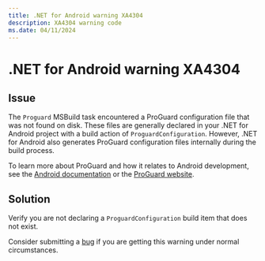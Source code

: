 ```yaml
---
title: .NET for Android warning XA4304
description: XA4304 warning code
ms.date: 04/11/2024
---
```

# .NET for Android warning XA4304

## Issue

The `Proguard` MSBuild task encountered a ProGuard configuration file
that was not found on disk. These files are generally declared in your
.NET for Android project with a build action of
`ProguardConfiguration`. However, .NET for Android also generates
ProGuard configuration files internally during the build process.

To learn more about ProGuard and how it relates to Android
development, see the [Android documentation][android] or the [ProGuard
website][proguard].

## Solution

Verify you are not declaring a `ProguardConfiguration` build item that
does not exist.

Consider submitting a [bug][bug] if you are getting this warning under
normal circumstances.

[android]: https://developer.android.com/studio/build/shrink-code
[proguard]: https://www.guardsquare.com/en/products/proguard/manual
[bug]: https://github.com/xamarin/xamarin-android/wiki/Submitting-Bugs,-Feature-Requests,-and-Pull-Requests
